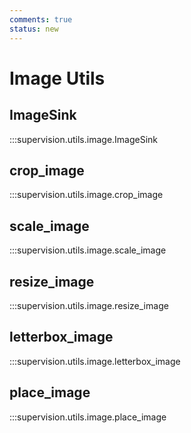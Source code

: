 ```yaml
---
comments: true
status: new
---
```


# Image Utils

<div class="md-typeset">
  <h2>ImageSink</h2>
</div>

:::supervision.utils.image.ImageSink

<div class="md-typeset">
  <h2>crop_image</h2>
</div>

:::supervision.utils.image.crop_image

<div class="md-typeset">
  <h2>scale_image</h2>
</div>

:::supervision.utils.image.scale_image

<div class="md-typeset">
  <h2>resize_image</h2>
</div>

:::supervision.utils.image.resize_image

<div class="md-typeset">
  <h2>letterbox_image</h2>
</div>

:::supervision.utils.image.letterbox_image

<div class="md-typeset">
  <h2>place_image</h2>
</div>

:::supervision.utils.image.place_image
